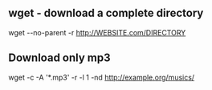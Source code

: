 ## wget - download a complete directory
 wget --no-parent -r http://WEBSITE.com/DIRECTORY

## Download only mp3
wget -c -A '*.mp3' -r -l 1 -nd http://example.org/musics/